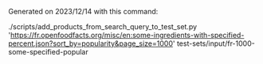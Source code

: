 Generated on 2023/12/14 with this command:

./scripts/add_products_from_search_query_to_test_set.py 'https://fr.openfoodfacts.org/misc/en:some-ingredients-with-specified-percent.json?sort_by=popularity&page_size=1000' test-sets/input/fr-1000-some-specified-popular
